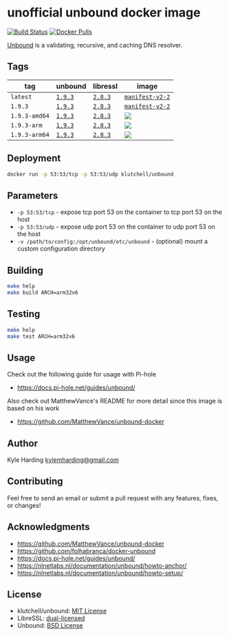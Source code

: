 # unofficial unbound docker image

[![Build Status](https://travis-ci.com/klutchell/unbound.svg?branch=master)](https://travis-ci.com/klutchell/unbound)
[![Docker Pulls](https://img.shields.io/docker/pulls/klutchell/unbound.svg?style=flat)](https://hub.docker.com/r/klutchell/unbound/)

[Unbound](https://unbound.net/) is a validating, recursive, and caching DNS resolver.

## Tags

|tag|unbound|libressl|image|
|---|---|---|---|
|`latest`|[`1.9.3`](https://nlnetlabs.nl/downloads/unbound/)|[`2.8.3`](https://ftp.openbsd.org/pub/OpenBSD/LibreSSL/)|[`manifest-v2-2`](https://docs.docker.com/registry/spec/manifest-v2-2/#manifest-list)|
|`1.9.3`|[`1.9.3`](https://nlnetlabs.nl/downloads/unbound/)|[`2.8.3`](https://ftp.openbsd.org/pub/OpenBSD/LibreSSL/)|[`manifest-v2-2`](https://docs.docker.com/registry/spec/manifest-v2-2/#manifest-list)|
|`1.9.3-amd64`|[`1.9.3`](https://nlnetlabs.nl/downloads/unbound/)|[`2.8.3`](https://ftp.openbsd.org/pub/OpenBSD/LibreSSL/)|[![](https://images.microbadger.com/badges/image/klutchell/unbound:1.9.3-amd64.svg)](https://microbadger.com/images/klutchell/unbound:1.9.3-amd64)|
|`1.9.3-arm`|[`1.9.3`](https://nlnetlabs.nl/downloads/unbound/)|[`2.8.3`](https://ftp.openbsd.org/pub/OpenBSD/LibreSSL/)|[![](https://images.microbadger.com/badges/image/klutchell/unbound:1.9.3-arm.svg)](https://microbadger.com/images/klutchell/unbound:1.9.3-arm)|
|`1.9.3-arm64`|[`1.9.3`](https://nlnetlabs.nl/downloads/unbound/)|[`2.8.3`](https://ftp.openbsd.org/pub/OpenBSD/LibreSSL/)|[![](https://images.microbadger.com/badges/image/klutchell/unbound:1.9.3-arm64.svg)](https://microbadger.com/images/klutchell/unbound:1.9.3-arm64)|

## Deployment

```bash
docker run -p 53:53/tcp -p 53:53/udp klutchell/unbound
```

## Parameters

* `-p 53:53/tcp` - expose tcp port 53 on the container to tcp port 53 on the host
* `-p 53:53/udp` - expose udp port 53 on the container to udp port 53 on the host
* `-v /path/to/config:/opt/unbound/etc/unbound` - (optional) mount a custom configuration directory

## Building

```bash
make help
make build ARCH=arm32v6
```

## Testing

```bash
make help
make test ARCH=arm32v6
```

## Usage

Check out the following guide for usage with Pi-hole

* https://docs.pi-hole.net/guides/unbound/

Also check out MatthewVance's README for more detail since this image is based on his work

* https://github.com/MatthewVance/unbound-docker

## Author

Kyle Harding <kylemharding@gmail.com>

## Contributing

Feel free to send an email or submit a pull request with any features, fixes, or changes!

## Acknowledgments

* https://github.com/MatthewVance/unbound-docker
* https://github.com/folhabranca/docker-unbound
* https://docs.pi-hole.net/guides/unbound/
* https://nlnetlabs.nl/documentation/unbound/howto-anchor/
* https://nlnetlabs.nl/documentation/unbound/howto-setup/

## License

* klutchell/unbound: [MIT License](./LICENSE)
* LibreSSL: [dual-licensed](https://raw.githubusercontent.com/libressl/libressl/master/src/LICENSE)
* Unbound: [BSD License](https://nlnetlabs.nl/svn/unbound/trunk/LICENSE)
